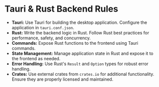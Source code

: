# Tauri & Rust Backend Rules

- **Tauri:** Use Tauri for building the desktop application. Configure the application in `tauri.conf.json`.
- **Rust:** Write the backend logic in Rust. Follow Rust best practices for performance, safety, and concurrency.
- **Commands:** Expose Rust functions to the frontend using Tauri commands.
- **State Management:** Manage application state in Rust and expose it to the frontend as needed.
- **Error Handling:** Use Rust's `Result` and `Option` types for robust error handling.
- **Crates:** Use external crates from `crates.io` for additional functionality. Ensure they are properly licensed and maintained.
